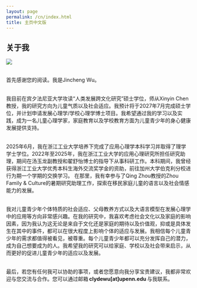 ```yaml
---
layout: page
permalink: /cn/index.html
title: 主页中文版
---
```


## 关于我

<img src="https://clydepsychology.github.io/clyde.jpg" class="floatpic">

<br>首先感谢您的阅读。我是Jincheng Wu。

<br>我目前在宾夕法尼亚大学攻读“人类发展跨文化研究”硕士学位，师从Xinyin Chen教授，我的研究方向为儿童气质以及社会适应。我预计将于2027年7月完成硕士学位，并计划申请发展心理学/学校心理学博士项目。我希望通过我的学习以及实践，成为一名儿童心理学家，家庭教育以及学校教育方面为儿童青少年的身心健康发展提供支持。

<br>2025年6月，我在浙江工业大学培养下完成了应用心理学本科学习并取得了理学学士学位。2022年至2025年，我在浙江工业大学的应用心理研究所担任研究助理，期间在汤玉龙副教授和翟舒怡博士的指导下从事科研工作。本科期间，我曾经获得浙江工业大学优秀本科生海外交流奖学金的资助，前往加州大学伯克利分校进行为期一个学期的交换学习。
在那里，我有幸参与了Qing Zhou教授的Zhou Family & Culture的暑期研究助理工作，探索在移民家庭儿童的语言以及社会情感能力的发展。

<br>我对儿童青少年个体特质的社会适应、父母教养方式以及大语言模型在发展心理学中的应用等方向非常感兴趣。在我的研究中，我喜欢考虑社会文化以及家庭的影响因素，因为我认为这无论是来自于文化还是家庭的期待以及价值观，抑或是具体发生在其中的事件，都可以在很大程度上影响个体的适应与发展。我相信每个儿童青少年的需求都值得被看见，被尊重。每个儿童青少年都可以充分发挥自己的潜力，成为自己想要成为的人。我希望我的研究可以给家庭、学校以及社会带来启示，从而更好的促进儿童青少年的适应以及发展。

<br>最后，若您有任何我可以协助的事项，或者您愿意向我分享宝贵建议，我都非常欢迎与您交流与合作。您可以通过邮箱 **clydewu[at]upenn.edu** 与我联系。

<br>


